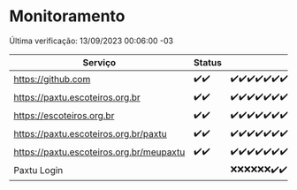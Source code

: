 # Monitoramento

Última verificação: 13/09/2023 00:06:00 -03

|Serviço|Status|Últimas 24h|
|---|---|---|
|https://github.com|<span title="2023-09-11: OK=5">✔️</span><span title="2023-09-12: OK=3">✔️</span>|<span title="12/09/2023 00:06:00 -03 : 200">✔️</span><span title="12/09/2023 01:07:00 -03 : 200">✔️</span><span title="12/09/2023 02:05:00 -03 : 200">✔️</span><span title="12/09/2023 03:07:00 -03 : 200">✔️</span><span title="12/09/2023 04:04:00 -03 : 200">✔️</span><span title="12/09/2023 05:08:00 -03 : 200">✔️</span><span title="12/09/2023 06:05:00 -03 : 200">✔️</span><span title="12/09/2023 07:06:00 -03 : 200">✔️</span><span title="12/09/2023 08:03:00 -03 : 200">✔️</span><span title="12/09/2023 09:10:00 -03 : 200">✔️</span><span title="12/09/2023 10:08:00 -03 : 200">✔️</span><span title="12/09/2023 11:04:00 -03 : 200">✔️</span><span title="12/09/2023 11:24:00 -03 : 200">✔️</span><span title="12/09/2023 12:05:00 -03 : 200">✔️</span><span title="12/09/2023 13:07:00 -03 : 200">✔️</span><span title="12/09/2023 14:04:00 -03 : 200">✔️</span><span title="12/09/2023 15:07:00 -03 : 200">✔️</span><span title="12/09/2023 16:03:00 -03 : 200">✔️</span><span title="12/09/2023 17:06:00 -03 : 200">✔️</span><span title="12/09/2023 18:03:00 -03 : 200">✔️</span><span title="12/09/2023 19:02:00 -03 : 200">✔️</span><span title="12/09/2023 20:04:00 -03 : 200">✔️</span><span title="12/09/2023 21:28:00 -03 : 200">✔️</span><span title="12/09/2023 22:08:00 -03 : 200">✔️</span><span title="12/09/2023 22:28:00 -03 : 200">✔️</span><span title="12/09/2023 22:30:00 -03 : 200">✔️</span><span title="12/09/2023 22:34:00 -03 : 200">✔️</span><span title="12/09/2023 22:40:00 -03 : 200">✔️</span><span title="12/09/2023 23:13:00 -03 : 200">✔️</span><span title="12/09/2023 23:20:00 -03 : 200">✔️</span><span title="12/09/2023 23:33:00 -03 : 200">✔️</span><span title="13/09/2023 00:06:00 -03 : 200">✔️</span>|
|https://paxtu.escoteiros.org.br|<span title="2023-09-11: OK=5">✔️</span><span title="2023-09-12: OK=3">✔️</span>|<span title="12/09/2023 00:06:00 -03 : 200">✔️</span><span title="12/09/2023 01:07:00 -03 : 200">✔️</span><span title="12/09/2023 02:05:00 -03 : 200">✔️</span><span title="12/09/2023 03:07:00 -03 : 200">✔️</span><span title="12/09/2023 04:04:00 -03 : 200">✔️</span><span title="12/09/2023 05:08:00 -03 : 200">✔️</span><span title="12/09/2023 06:05:00 -03 : 200">✔️</span><span title="12/09/2023 07:06:00 -03 : 200">✔️</span><span title="12/09/2023 08:03:00 -03 : 200">✔️</span><span title="12/09/2023 09:10:00 -03 : 200">✔️</span><span title="12/09/2023 10:08:00 -03 : 200">✔️</span><span title="12/09/2023 11:04:00 -03 : 200">✔️</span><span title="12/09/2023 11:24:00 -03 : 200">✔️</span><span title="12/09/2023 12:06:00 -03 : 200">✔️</span><span title="12/09/2023 13:07:00 -03 : 200">✔️</span><span title="12/09/2023 14:04:00 -03 : 200">✔️</span><span title="12/09/2023 15:07:00 -03 : 200">✔️</span><span title="12/09/2023 16:03:00 -03 : 200">✔️</span><span title="12/09/2023 17:06:00 -03 : 200">✔️</span><span title="12/09/2023 18:03:00 -03 : 200">✔️</span><span title="12/09/2023 19:02:00 -03 : 200">✔️</span><span title="12/09/2023 20:04:00 -03 : 200">✔️</span><span title="12/09/2023 21:28:00 -03 : 200">✔️</span><span title="12/09/2023 22:08:00 -03 : 200">✔️</span><span title="12/09/2023 22:28:00 -03 : 200">✔️</span><span title="12/09/2023 22:30:00 -03 : 200">✔️</span><span title="12/09/2023 22:34:00 -03 : 200">✔️</span><span title="12/09/2023 22:40:00 -03 : 200">✔️</span><span title="12/09/2023 23:13:00 -03 : 200">✔️</span><span title="12/09/2023 23:20:00 -03 : 200">✔️</span><span title="12/09/2023 23:33:00 -03 : 200">✔️</span><span title="13/09/2023 00:06:00 -03 : 200">✔️</span>|
|https://escoteiros.org.br|<span title="2023-09-11: OK=5">✔️</span><span title="2023-09-12: OK=3">✔️</span>|<span title="12/09/2023 00:06:00 -03 : 200">✔️</span><span title="12/09/2023 01:07:00 -03 : 200">✔️</span><span title="12/09/2023 02:05:00 -03 : 200">✔️</span><span title="12/09/2023 03:07:00 -03 : 200">✔️</span><span title="12/09/2023 04:04:00 -03 : 200">✔️</span><span title="12/09/2023 05:08:00 -03 : 200">✔️</span><span title="12/09/2023 06:05:00 -03 : 200">✔️</span><span title="12/09/2023 07:06:00 -03 : 200">✔️</span><span title="12/09/2023 08:03:00 -03 : 200">✔️</span><span title="12/09/2023 09:10:00 -03 : 200">✔️</span><span title="12/09/2023 10:08:00 -03 : 200">✔️</span><span title="12/09/2023 11:04:00 -03 : 200">✔️</span><span title="12/09/2023 11:24:00 -03 : 200">✔️</span><span title="12/09/2023 12:06:00 -03 : 200">✔️</span><span title="12/09/2023 13:07:00 -03 : 200">✔️</span><span title="12/09/2023 14:04:00 -03 : 200">✔️</span><span title="12/09/2023 15:07:00 -03 : 200">✔️</span><span title="12/09/2023 16:03:00 -03 : 200">✔️</span><span title="12/09/2023 17:06:00 -03 : 200">✔️</span><span title="12/09/2023 18:03:00 -03 : 200">✔️</span><span title="12/09/2023 19:02:00 -03 : 200">✔️</span><span title="12/09/2023 20:04:00 -03 : 200">✔️</span><span title="12/09/2023 21:28:00 -03 : 200">✔️</span><span title="12/09/2023 22:08:00 -03 : 200">✔️</span><span title="12/09/2023 22:28:00 -03 : 200">✔️</span><span title="12/09/2023 22:30:00 -03 : 200">✔️</span><span title="12/09/2023 22:34:00 -03 : 200">✔️</span><span title="12/09/2023 22:40:00 -03 : 200">✔️</span><span title="12/09/2023 23:13:00 -03 : 200">✔️</span><span title="12/09/2023 23:20:00 -03 : 200">✔️</span><span title="12/09/2023 23:33:00 -03 : 200">✔️</span><span title="13/09/2023 00:06:00 -03 : 200">✔️</span>|
|https://paxtu.escoteiros.org.br/paxtu|<span title="2023-09-11: OK=1">✔️</span><span title="2023-09-12: OK=3">✔️</span>|<span title="12/09/2023 00:06:00 -03 : 200">✔️</span><span title="12/09/2023 01:07:00 -03 : 200">✔️</span><span title="12/09/2023 02:05:00 -03 : 200">✔️</span><span title="12/09/2023 03:07:00 -03 : 200">✔️</span><span title="12/09/2023 04:05:00 -03 : 200">✔️</span><span title="12/09/2023 05:08:00 -03 : 200">✔️</span><span title="12/09/2023 06:05:00 -03 : 200">✔️</span><span title="12/09/2023 07:06:00 -03 : 200">✔️</span><span title="12/09/2023 08:03:00 -03 : 200">✔️</span><span title="12/09/2023 09:10:00 -03 : 200">✔️</span><span title="12/09/2023 10:08:00 -03 : 200">✔️</span><span title="12/09/2023 11:04:00 -03 : 200">✔️</span><span title="12/09/2023 11:24:00 -03 : 200">✔️</span><span title="12/09/2023 12:06:00 -03 : 200">✔️</span><span title="12/09/2023 13:07:00 -03 : 200">✔️</span><span title="12/09/2023 14:04:00 -03 : 200">✔️</span><span title="12/09/2023 15:07:00 -03 : 200">✔️</span><span title="12/09/2023 16:03:00 -03 : 200">✔️</span><span title="12/09/2023 17:06:00 -03 : 200">✔️</span><span title="12/09/2023 18:03:00 -03 : 200">✔️</span><span title="12/09/2023 19:02:00 -03 : 200">✔️</span><span title="12/09/2023 20:04:00 -03 : 200">✔️</span><span title="12/09/2023 21:28:00 -03 : 200">✔️</span><span title="12/09/2023 22:08:00 -03 : 200">✔️</span><span title="12/09/2023 22:28:00 -03 : 200">✔️</span><span title="12/09/2023 22:30:00 -03 : 200">✔️</span><span title="12/09/2023 22:34:00 -03 : 200">✔️</span><span title="12/09/2023 22:40:00 -03 : 200">✔️</span><span title="12/09/2023 23:13:00 -03 : 200">✔️</span><span title="12/09/2023 23:20:00 -03 : 200">✔️</span><span title="12/09/2023 23:33:00 -03 : 200">✔️</span><span title="13/09/2023 00:06:00 -03 : 200">✔️</span>|
|https://paxtu.escoteiros.org.br/meupaxtu|<span title="2023-09-11: OK=1">✔️</span><span title="2023-09-12: OK=3">✔️</span>|<span title="12/09/2023 00:06:00 -03 : 200">✔️</span><span title="12/09/2023 01:07:00 -03 : 200">✔️</span><span title="12/09/2023 02:05:00 -03 : 200">✔️</span><span title="12/09/2023 03:07:00 -03 : 200">✔️</span><span title="12/09/2023 04:05:00 -03 : 200">✔️</span><span title="12/09/2023 05:08:00 -03 : 200">✔️</span><span title="12/09/2023 06:05:00 -03 : 200">✔️</span><span title="12/09/2023 07:06:00 -03 : 200">✔️</span><span title="12/09/2023 08:03:00 -03 : 200">✔️</span><span title="12/09/2023 09:10:00 -03 : 200">✔️</span><span title="12/09/2023 10:08:00 -03 : 200">✔️</span><span title="12/09/2023 11:04:00 -03 : 200">✔️</span><span title="12/09/2023 11:24:00 -03 : 200">✔️</span><span title="12/09/2023 12:06:00 -03 : 200">✔️</span><span title="12/09/2023 13:07:00 -03 : 200">✔️</span><span title="12/09/2023 14:04:00 -03 : 200">✔️</span><span title="12/09/2023 15:07:00 -03 : 200">✔️</span><span title="12/09/2023 16:03:00 -03 : 200">✔️</span><span title="12/09/2023 17:06:00 -03 : 200">✔️</span><span title="12/09/2023 18:03:00 -03 : 200">✔️</span><span title="12/09/2023 19:02:00 -03 : 200">✔️</span><span title="12/09/2023 20:04:00 -03 : 200">✔️</span><span title="12/09/2023 21:28:00 -03 : 200">✔️</span><span title="12/09/2023 22:09:00 -03 : 200">✔️</span><span title="12/09/2023 22:28:00 -03 : 200">✔️</span><span title="12/09/2023 22:30:00 -03 : 200">✔️</span><span title="12/09/2023 22:34:00 -03 : 200">✔️</span><span title="12/09/2023 22:40:00 -03 : 200">✔️</span><span title="12/09/2023 23:13:00 -03 : 200">✔️</span><span title="12/09/2023 23:20:00 -03 : 200">✔️</span><span title="12/09/2023 23:33:00 -03 : 200">✔️</span><span title="13/09/2023 00:06:00 -03 : 200">✔️</span>|
|Paxtu Login||<span title="12/09/2023 22:09:00 -03 : 0">❌</span><span title="12/09/2023 22:28:00 -03 : 0">❌</span><span title="12/09/2023 22:30:00 -03 : 0">❌</span><span title="12/09/2023 22:34:00 -03 : 0">❌</span><span title="12/09/2023 22:40:00 -03 : 0">❌</span><span title="12/09/2023 23:13:00 -03 : 0">❌</span><span title="12/09/2023 23:20:00 -03 : 200">✔️</span><span title="12/09/2023 23:33:00 -03 : 200">✔️</span><span title="13/09/2023 00:06:00 -03 : 200">✔️</span>|
